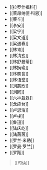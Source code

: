 - [[拉罗什福科]]
- [[莱昂纳德·科恩]]
- [[莱辛]]
- [[李安]]
- [[梁宁]]
- [[梁文道]]
- [[梁遇春]]
- [[林肯]]
- [[林清玄]]
- [[林舒曼蒂]]
- [[林婉瑜]]
- [[林奕含]]
- [[林语堂]]
- [[刘慈欣]]
- [[刘同]]
- [[六神磊磊]]
- [[龙应台]]
- [[卢思浩]]
- [[卢梭]]
- [[鲁迅]]
- [[陆庆屹]]
- [[陆茵茵]]
- [[罗兰·米勒]]
- [[罗曼·罗兰]]
- [[罗翔]]

>[[句读]]